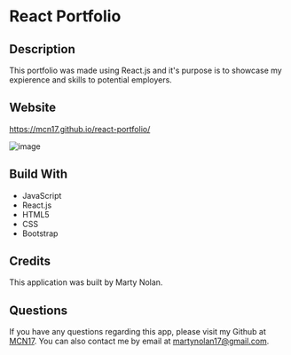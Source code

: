 # React Portfolio

## Description
This portfolio was made using React.js and it's purpose is to showcase my expierence and skills to potential employers.

## Website
https://mcn17.github.io/react-portfolio/

![image](https://user-images.githubusercontent.com/104735194/197234273-127ebdb2-4e6f-4d0b-8207-a33c270eb1d3.png)


## Build With
* JavaScript
* React.js
* HTML5
* CSS
* Bootstrap

## Credits
This application was built by Marty Nolan.

## Questions
If you have any questions regarding this app, please visit my Github at [MCN17](https://github.com/MCN17). You can also contact me by email at       martynolan17@gmail.com.
